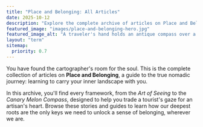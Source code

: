 ```yaml
---
title: "Place and Belonging: All Articles"
date: 2025-10-12
description: "Explore the complete archive of articles on Place and Belonging. This collection offers frameworks and stories for modern nomads on cultivating 'home' as a skill, navigating new cultures with depth, and finding a sense of belonging between worlds."
featured_image: "images/place-and-belonging-hero.jpg"
featured_image_alt: "A traveler's hand holds an antique compass over a map. The needle points not north, but to a glowing, miniature, rooted tree at its center, symbolizing that true direction and belonging are found within."
layout: "term"
sitemap:
  priority: 0.7
---
```


You have found the cartographer's room for the soul. This is the complete collection of articles on **Place and Belonging**, a guide to the true nomadic journey: learning to carry your inner landscape with you.

In this archive, you'll find every framework, from the *Art of Seeing* to the *Canary Melon Compass*, designed to help you trade a tourist's gaze for an artisan's heart. Browse these stories and guides to learn how our deepest roots are the only keys we need to unlock a sense of belonging, wherever we are.